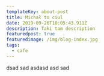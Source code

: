 ```yaml
---
templateKey: about-post
title: Michał to ciul
date: 2019-09-26T10:05:43.911Z
description: Taki tam description
featuredpost: true
featuredimage: /img/blog-index.jpg
tags:
  - cafe
---
```

dsad sad asdasd asd sad
